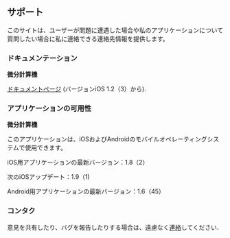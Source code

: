 ## サポート

このサイトは、ユーザーが問題に遭遇した場合や私のアプリケーションについて質問したい場合に私に連絡できる連絡先情報を提供します。

### ドキュメンテーション

**微分計算機**

[ドキュメントページ](https://www.taketechease.com/differentiation/differentiation-calculator-ja.html) (バージョンiOS 1.2（3）から).

### アプリケーションの可用性

**微分計算機**

  このアプリケーションは、iOSおよびAndroidのモバイルオペレーティングシステムで使用できます。

  iOS用アプリケーションの最新バージョン：1.8（2）

  次のiOSアップデート：1.9（1)
  
  Android用アプリケーションの最新バージョン：1.6（45）
   
### コンタク

意見を共有したり、バグを報告したりする場合は、遠慮なく[連絡](mailto:i.d.kosinska@gmail.com)してください.
